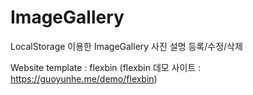 # ImageGallery


LocalStorage 이용한 ImageGallery
사진 설명 등록/수정/삭제 

Website template : flexbin 
(flexbin  데모 사이트 : https://guoyunhe.me/demo/flexbin)


